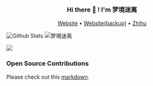 <h3 align="center">Hi there 👋 ! I'm 梦境迷离</h3>
<p align="center">
  <a href="https://dreamylost.cn">Website</a> •
  <a href="https://blog.csdn.net/qq_34446485">Website(backup)</a> •
  <a href="https://www.zhihu.com/people/dreamylost">Zhihu</a>
</p>

<p align="center"> 
    
![Github Stats](https://github-readme-stats.vercel.app/api?username=jxnu-liguobin&show_icons=true) <img src="https://dreamylost.cn/favicon.ico" alt="梦境迷离">

<a title="Hits" target="_blank" href="https://github.com/jxnu-liguobin/jxnu-liguobin"><img src="https://hits.b3log.org/jxnu-liguobin/jxnu-liguobin.svg"></a>

</p>

### Open Source Contributions

Please check out this [markdown](contributions.md#open-source-contributions).


<!--
**jiminhsieh/jiminhsieh** is a ✨ _special_ ✨ repository because its `README.md` (this file) appears on your GitHub profile.

Here are some ideas to get you started:

- 🔭 I’m currently working on ...
- 🌱 I’m currently learning ...
- 👯 I’m looking to collaborate on ...
- 🤔 I’m looking for help with ...
- 💬 Ask me about ...
- 📫 How to reach me: ...
- 😄 Pronouns: ...
- ⚡ Fun fact: ...
-->
